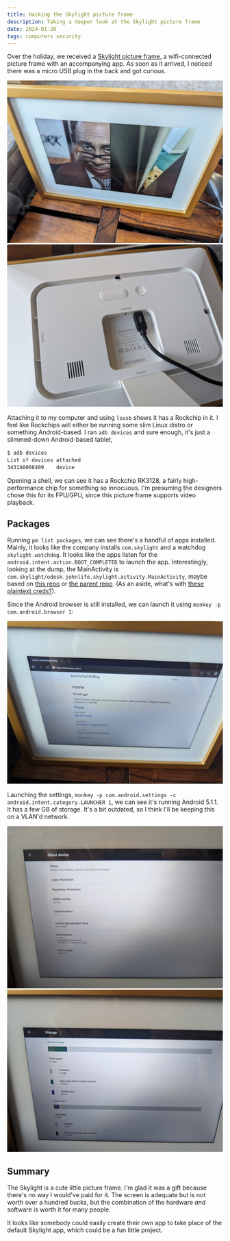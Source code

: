 ```yaml
---
title: Hacking the Skylight picture frame
description: Taking a deeper look at the Skylight picture frame
date: 2024-01-20
tags: computers security
---
```


Over the holiday, we received a [Skylight picture frame](https://www.skylightframe.com/), a wifi-connected picture frame with an accompanying app. As soon as it arrived, I noticed there was a micro USB plug in the back and got curious.

![skylight front](/assets/images/2024-01-20-skylight-front.jpg)
![skylight rear](/assets/images/2024-01-20-skylight-back.jpg)

Attaching it to my computer and using `lsusb` shows it has a Rockchip in it. I feel like Rockchips will either be running some slim Linux distro or something Android-based. I ran `adb devices` and sure enough, it's just a slimmed-down Android-based tablet,

```bash
$ adb devices
List of devices attached
3431A0008409	device
```

Opening a shell, we can see it has a Rockchip RK3128, a fairly high-performance chip for something so innocuous. I'm presuming the designers chose this for its FPU/GPU, since this picture frame supports video playback.

## Packages

Running `pm list packages`, we can see there's a handful of apps installed. Mainly, it looks like the company installs `com.skylight` and a watchdog `skylight.watchdog`. It looks like the apps listen for the `android.intent.action.BOOT_COMPLETED` to launch the app. Interestingly, looking at the dump, the MainActivity is `com.skylight/odesk.johnlife.skylight.activity.MainActivity`, maybe based on [this repo](https://github.com/johnlife/Glimpse-Android/tree/master) or [the parent repo](https://github.com/glimpseframe/Android/). (As an aside, what's with [these plaintext creds?](https://github.com/johnlife/Glimpse-Android/blob/master/!admin.txt)).

Since the Android browser is still installed, we can launch it using `monkey -p com.android.browser 1`:

![skylight browser](/assets/images/2024-01-20-skylight-browser.jpg)

Launching the settings, `monkey -p com.android.settings -c android.intent.category.LAUNCHER 1`, we can see it's running Android 5.1.1. It has a few GB of storage. It's a bit outdated, so I think I'll be keeping this on a VLAN'd network.

![skylight settings](/assets/images/2024-01-20-skylight-about.jpg)
![skylight storage](/assets/images/2024-01-20-skylight-storage.jpg)

## Summary

The Skylight is a cute little picture frame. I'm glad it was a gift because there's no way I would've paid for it. The screen is adequate but is not worth over a hundred bucks, but the combination of the hardware _and_ software is worth it for many people. 

It looks like somebody could easily create their own app to take place of the default Skylight app, which could be a fun little project. 
